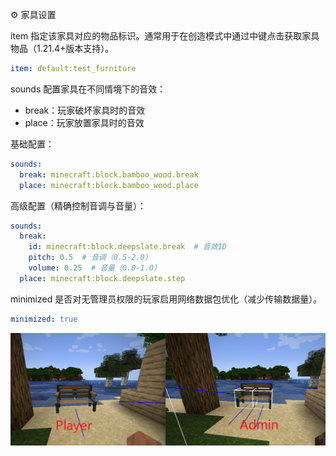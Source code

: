 ⚙️ 家具设置

item
指定该家具对应的物品标识。通常用于在创造模式中通过中键点击获取家具物品（1.21.4+版本支持）。

```yaml
item: default:test_furniture
```

sounds
配置家具在不同情境下的音效：
- break：玩家破坏家具时的音效
- place：玩家放置家具时的音效

基础配置：
```yaml
sounds:
  break: minecraft:block.bamboo_wood.break
  place: minecraft:block.bamboo_wood.place
```

高级配置（精确控制音调与音量）：
```yaml
sounds:
  break:
    id: minecraft:block.deepslate.break  # 音效ID
    pitch: 0.5  # 音调（0.5-2.0）
    volume: 0.25  # 音量（0.0-1.0）
  place: minecraft:block.deepslate.step
```

minimized
是否对无管理员权限的玩家启用网络数据包优化（减少传输数据量）。

```yaml
minimized: true
```
![](picture/setting.png)